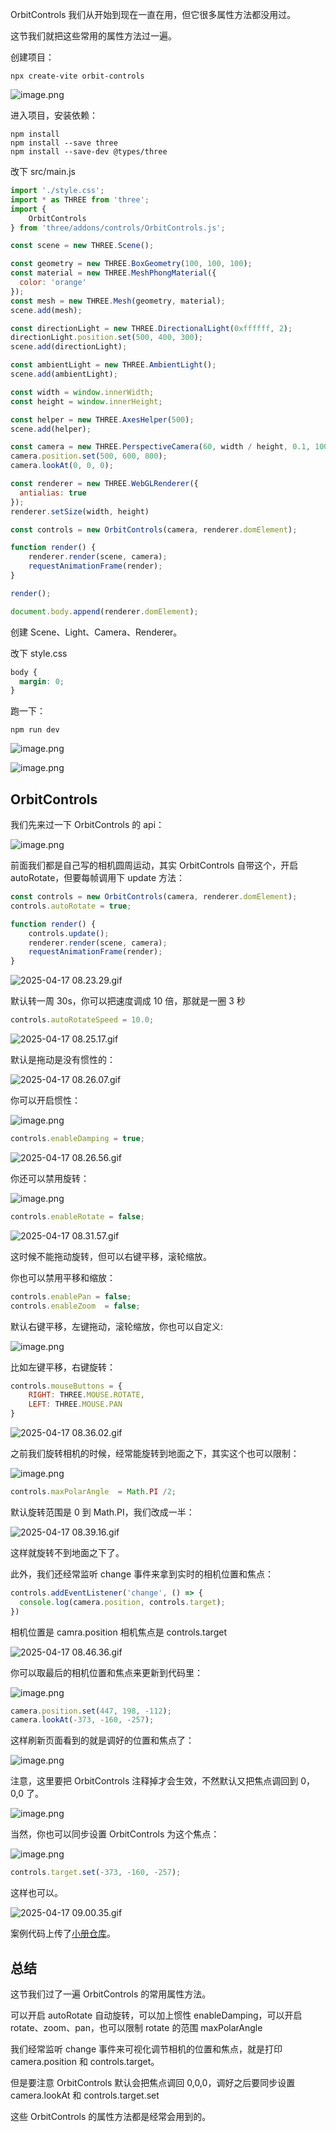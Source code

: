 OrbitControls 我们从开始到现在一直在用，但它很多属性方法都没用过。

这节我们就把这些常用的属性方法过一遍。

创建项目：

```
npx create-vite orbit-controls
```

![image.png](https://p3-juejin.byteimg.com/tos-cn-i-k3u1fbpfcp/b2d375060e2c4990a9dc4e428792d2fb~tplv-k3u1fbpfcp-jj-mark:0:0:0:0:q75.image#?w=866&h=528&s=76095&e=png&b=000000)

进入项目，安装依赖：

```
npm install
npm install --save three
npm install --save-dev @types/three
```

改下 src/main.js

```javascript
import './style.css';
import * as THREE from 'three';
import {
    OrbitControls
} from 'three/addons/controls/OrbitControls.js';

const scene = new THREE.Scene();

const geometry = new THREE.BoxGeometry(100, 100, 100);
const material = new THREE.MeshPhongMaterial({
  color: 'orange'
});
const mesh = new THREE.Mesh(geometry, material);
scene.add(mesh);

const directionLight = new THREE.DirectionalLight(0xffffff, 2);
directionLight.position.set(500, 400, 300);
scene.add(directionLight);

const ambientLight = new THREE.AmbientLight();
scene.add(ambientLight);

const width = window.innerWidth;
const height = window.innerHeight;

const helper = new THREE.AxesHelper(500);
scene.add(helper);

const camera = new THREE.PerspectiveCamera(60, width / height, 0.1, 10000);
camera.position.set(500, 600, 800);
camera.lookAt(0, 0, 0);

const renderer = new THREE.WebGLRenderer({
  antialias: true
});
renderer.setSize(width, height)

const controls = new OrbitControls(camera, renderer.domElement);

function render() {
    renderer.render(scene, camera);
    requestAnimationFrame(render);
}

render();

document.body.append(renderer.domElement);
```
创建 Scene、Light、Camera、Renderer。

改下 style.css
```css
body {
  margin: 0;
}
```

跑一下：

```
npm run dev
```

![image.png](https://p3-juejin.byteimg.com/tos-cn-i-k3u1fbpfcp/834984707af44d9eb7cb41eacd1e055a~tplv-k3u1fbpfcp-jj-mark:0:0:0:0:q75.image#?w=1030&h=376&s=52517&e=png&b=181818)


![image.png](https://p3-juejin.byteimg.com/tos-cn-i-k3u1fbpfcp/c0bcc7e7d7964845ad336a0c0390b80d~tplv-k3u1fbpfcp-jj-mark:0:0:0:0:q75.image#?w=2074&h=1314&s=88160&e=png&b=000000)

## OrbitControls

我们先来过一下 OrbitControls 的 api：


![image.png](https://p6-juejin.byteimg.com/tos-cn-i-k3u1fbpfcp/8364aaff900e425493977dac5363ffff~tplv-k3u1fbpfcp-jj-mark:0:0:0:0:q75.image#?w=1522&h=706&s=139446&e=png&b=1f1f1f)

前面我们都是自己写的相机圆周运动，其实 OrbitControls 自带这个，开启 autoRotate，但要每帧调用下 update 方法：
```javascript
const controls = new OrbitControls(camera, renderer.domElement);
controls.autoRotate = true;

function render() {
    controls.update();
    renderer.render(scene, camera);
    requestAnimationFrame(render);
}
```

![2025-04-17 08.23.29.gif](https://p9-juejin.byteimg.com/tos-cn-i-k3u1fbpfcp/6b5c1368f9eb4c8b9a672243e0b1ca7e~tplv-k3u1fbpfcp-jj-mark:0:0:0:0:q75.image#?w=1806&h=1114&s=575204&e=gif&f=55&b=000000)

默认转一周 30s，你可以把速度调成 10 倍，那就是一圈 3 秒

```javascript
controls.autoRotateSpeed = 10.0;
```

![2025-04-17 08.25.17.gif](https://p1-juejin.byteimg.com/tos-cn-i-k3u1fbpfcp/b1b462a081e04cbc810aa9eeea207ca4~tplv-k3u1fbpfcp-jj-mark:0:0:0:0:q75.image#?w=1806&h=1114&s=301365&e=gif&f=28&b=000000)

默认是拖动是没有惯性的：

![2025-04-17 08.26.07.gif](https://p6-juejin.byteimg.com/tos-cn-i-k3u1fbpfcp/577fb5afe9f54cff9c211d4c05f656f9~tplv-k3u1fbpfcp-jj-mark:0:0:0:0:q75.image#?w=1806&h=1114&s=107330&e=gif&f=25&b=000000)

你可以开启惯性：

![image.png](https://p6-juejin.byteimg.com/tos-cn-i-k3u1fbpfcp/f67ab1011e5442c7b78f4cdbefce15d4~tplv-k3u1fbpfcp-jj-mark:0:0:0:0:q75.image#?w=1410&h=506&s=116493&e=png&b=1f1f1f)

```javascript
controls.enableDamping = true;
```

![2025-04-17 08.26.56.gif](https://p6-juejin.byteimg.com/tos-cn-i-k3u1fbpfcp/b0ebd365b5544383820ae22f8f43a98d~tplv-k3u1fbpfcp-jj-mark:0:0:0:0:q75.image#?w=1806&h=1114&s=239011&e=gif&f=28&b=000000)

你还可以禁用旋转：

![image.png](https://p9-juejin.byteimg.com/tos-cn-i-k3u1fbpfcp/d2dc46bf43974e55a0fe17c60e8a4553~tplv-k3u1fbpfcp-jj-mark:0:0:0:0:q75.image#?w=1208&h=482&s=92207&e=png&b=1f1f1f)

```javascript
controls.enableRotate = false;
```


![2025-04-17 08.31.57.gif](https://p6-juejin.byteimg.com/tos-cn-i-k3u1fbpfcp/233c4ae7d1754eaebb06eb918fd47125~tplv-k3u1fbpfcp-jj-mark:0:0:0:0:q75.image#?w=1806&h=1114&s=331893&e=gif&f=43&b=000000)

这时候不能拖动旋转，但可以右键平移，滚轮缩放。

你也可以禁用平移和缩放：

```javascript
controls.enablePan = false;
controls.enableZoom  = false;
```

默认右键平移，左键拖动，滚轮缩放，你也可以自定义:

![image.png](https://p1-juejin.byteimg.com/tos-cn-i-k3u1fbpfcp/ef4ef1e011e44828b63936e3245a1c85~tplv-k3u1fbpfcp-jj-mark:0:0:0:0:q75.image#?w=970&h=576&s=89232&e=png&b=1f1f1f)

比如左键平移，右键旋转：

```javascript
controls.mouseButtons = {
    RIGHT: THREE.MOUSE.ROTATE,
    LEFT: THREE.MOUSE.PAN
}
```

![2025-04-17 08.36.02.gif](https://p9-juejin.byteimg.com/tos-cn-i-k3u1fbpfcp/a07746e6b82e4e3f9cafcc0e89f8fdea~tplv-k3u1fbpfcp-jj-mark:0:0:0:0:q75.image#?w=1806&h=1114&s=376707&e=gif&f=38&b=000000)

之前我们旋转相机的时候，经常能旋转到地面之下，其实这个也可以限制：


![image.png](https://p9-juejin.byteimg.com/tos-cn-i-k3u1fbpfcp/1322230034724175a1049700ada622d4~tplv-k3u1fbpfcp-jj-mark:0:0:0:0:q75.image#?w=982&h=450&s=70205&e=png&b=1f1f1f)

```javascript
controls.maxPolarAngle  = Math.PI /2;
```
默认旋转范围是 0 到 Math.PI，我们改成一半：

![2025-04-17 08.39.16.gif](https://p3-juejin.byteimg.com/tos-cn-i-k3u1fbpfcp/d9548ae06b784e4c8a5f9c2c11eb9c4a~tplv-k3u1fbpfcp-jj-mark:0:0:0:0:q75.image#?w=1806&h=1114&s=213769&e=gif&f=32&b=000000)

这样就旋转不到地面之下了。

此外，我们还经常监听 change 事件来拿到实时的相机位置和焦点：

```javascript
controls.addEventListener('change', () => {
  console.log(camera.position, controls.target);
})
```
相机位置是 camra.position 相机焦点是 controls.target


![2025-04-17 08.46.36.gif](https://p9-juejin.byteimg.com/tos-cn-i-k3u1fbpfcp/07e63d5b9c344722be9c1cd0b0baaf1b~tplv-k3u1fbpfcp-jj-mark:0:0:0:0:q75.image#?w=1806&h=1114&s=1749819&e=gif&f=57&b=000000)

你可以取最后的相机位置和焦点来更新到代码里：


![image.png](https://p3-juejin.byteimg.com/tos-cn-i-k3u1fbpfcp/fb2d542898664b36bdc51e021a378e3f~tplv-k3u1fbpfcp-jj-mark:0:0:0:0:q75.image#?w=1310&h=304&s=75417&e=png&b=1f1f1f)

```javascript
camera.position.set(447, 198, -112);
camera.lookAt(-373, -160, -257);
```
这样刷新页面看到的就是调好的位置和焦点了：

![image.png](https://p9-juejin.byteimg.com/tos-cn-i-k3u1fbpfcp/230fc3fbc600475eaca60c48c9d83f7e~tplv-k3u1fbpfcp-jj-mark:0:0:0:0:q75.image#?w=1916&h=1340&s=100990&e=png&b=000000)

注意，这里要把 OrbitControls 注释掉才会生效，不然默认又把焦点调回到 0，0,0 了。

![image.png](https://p3-juejin.byteimg.com/tos-cn-i-k3u1fbpfcp/5d0cd85bea034047b14e6c94302395a3~tplv-k3u1fbpfcp-jj-mark:0:0:0:0:q75.image#?w=1456&h=554&s=115191&e=png&b=1f1f1f)

当然，你也可以同步设置 OrbitControls 为这个焦点：


![image.png](https://p9-juejin.byteimg.com/tos-cn-i-k3u1fbpfcp/eb06632944ad423382b5298293937d7f~tplv-k3u1fbpfcp-jj-mark:0:0:0:0:q75.image#?w=1504&h=312&s=83498&e=png&b=1f1f1f)



```javascript
controls.target.set(-373, -160, -257);
```
这样也可以。

![2025-04-17 09.00.35.gif](https://p1-juejin.byteimg.com/tos-cn-i-k3u1fbpfcp/fd8c556c65924648a5274ef77cced13d~tplv-k3u1fbpfcp-jj-mark:0:0:0:0:q75.image#?w=2124&h=1368&s=439798&e=gif&f=24&b=000000)

案例代码上传了[小册仓库](https://github.com/QuarkGluonPlasma/threejs-course-code/tree/main/orbit-controls)。

## 总结

这节我们过了一遍 OrbitControls 的常用属性方法。

可以开启 autoRotate 自动旋转，可以加上惯性 enableDamping，可以开启 rotate、zoom、pan，也可以限制 rotate 的范围 maxPolarAngle

我们经常监听 change 事件来可视化调节相机的位置和焦点，就是打印 camera.position 和 controls.target。

但是要注意 OrbitControls 默认会把焦点调回 0,0,0，调好之后要同步设置 camera.lookAt 和 controls.target.set

这些 OrbitControls 的属性方法都是经常会用到的。
